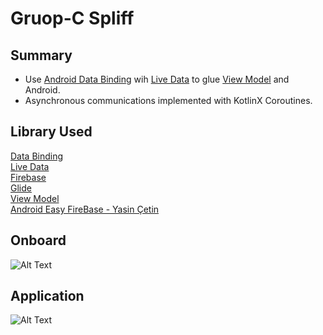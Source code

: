 
# Gruop-C Spliff



## Summary
- Use [Android Data Binding](https://developer.android.com/topic/libraries/data-binding) wih [Live Data](https://developer.android.com/topic/libraries/architecture/livedata)  to glue [View Model](https://developer.android.com/topic/libraries/architecture/viewmodel)  and Android.  
- Asynchronous communications implemented with KotlinX Coroutines.



## Library Used

[Data Binding](https://developer.android.com/topic/libraries/data-binding)  
[Live Data](https://developer.android.com/topic/libraries/architecture/livedata)  
[Firebase](https://firebase.google.com/docs/database/android/read-and-write)  
[Glide](https://github.com/bumptech/glide)  
[View Model](https://developer.android.com/topic/libraries/architecture/viewmodel)  
[Android Easy FireBase - Yasin Çetin](https://github.com/yasincetin002/AndroidEasyFirebase)

## Onboard
![Alt Text](https://media.giphy.com/media/tPCQ0wn4v0AfjLQotm/giphy.gif)


## Application
![Alt Text](https://media.giphy.com/media/shbFIKK7yj6c0rPWwW/giphy.gif)


